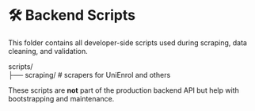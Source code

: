 # 🛠️ Backend Scripts

This folder contains all developer-side scripts used during scraping, data cleaning, and validation.

scripts/  
├── scraping/ # scrapers for UniEnrol and others

These scripts are **not** part of the production backend API but help with bootstrapping and maintenance.
